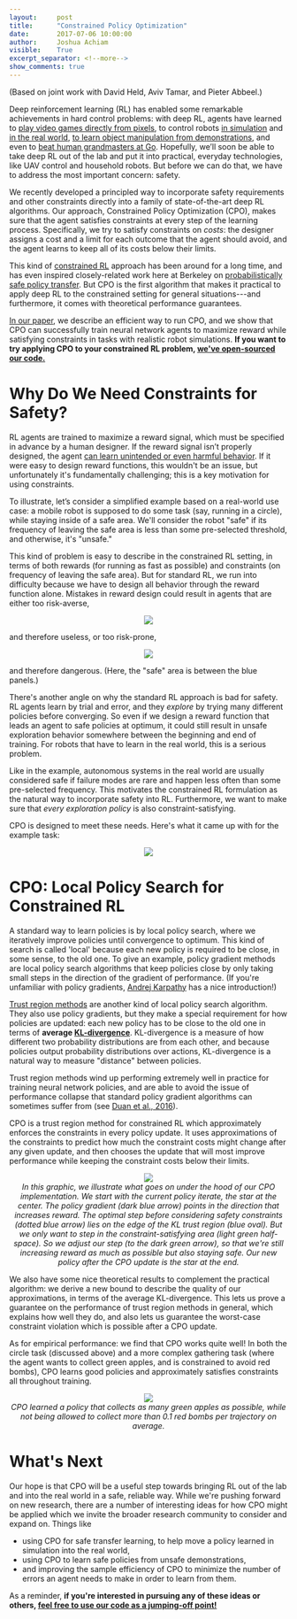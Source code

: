```yaml
---
layout:     post
title:      "Constrained Policy Optimization"
date:       2017-07-06 10:00:00
author:     Joshua Achiam
visible:    True
excerpt_separator: <!--more-->
show_comments: true
---
```

(Based on joint work with David Held, Aviv Tamar, and Pieter Abbeel.)

Deep reinforcement learning (RL) has enabled some remarkable achievements in hard control problems: with deep RL, agents have learned to [play video games directly from pixels](https://arxiv.org/abs/1602.01783), to control robots [in simulation](https://arxiv.org/abs/1502.05477) and [in the real world](http://rll.berkeley.edu/deeplearningrobotics/), [to learn object manipulation from demonstrations](https://blog.openai.com/robots-that-learn/), and even to [beat human grandmasters at Go](https://deepmind.com/research/publications/mastering-game-go-deep-neural-networks-tree-search/). Hopefully, we’ll soon be able to take deep RL out of the lab and put it into practical, everyday technologies, like UAV control and household robots. But before we can do that, we have to address the most important concern: safety.

We recently developed a principled way to incorporate safety requirements and other constraints directly into a family of state-of-the-art deep RL algorithms. Our approach, Constrained Policy Optimization (CPO), makes sure that the agent satisfies constraints at every step of the learning process. Specifically, we try to satisfy constraints on _costs_: the designer assigns a cost and a limit for each outcome that the agent should avoid, and the agent learns to keep all of its costs below their limits.

This kind of [constrained RL](http://www-sop.inria.fr/members/Eitan.Altman/TEMP/h.pdf) approach has been around for a long time, and has even inspired closely-related work here at Berkeley on [probabilistically safe policy transfer](https://arxiv.org/abs/1705.05394). But CPO is the first algorithm that makes it practical to apply deep RL to the constrained setting for general situations---and furthermore, it comes with theoretical performance guarantees.


[In our paper](https://arxiv.org/abs/1705.10528), we describe an efficient way to run CPO, and we show that CPO can successfully train neural network agents to maximize reward while satisfying constraints in tasks with realistic robot simulations. **If you want to try applying CPO to your constrained RL problem, [we've open-sourced our code.](https://github.com/jachiam/cpo)**


<!--more-->

# Why Do We Need Constraints for Safety?


RL agents are trained to maximize a reward signal, which must be specified in advance by a human designer. If the reward signal isn’t properly designed, the agent [can learn unintended or even harmful behavior](https://blog.openai.com/faulty-reward-functions/). If it were easy to design reward functions, this wouldn't be an issue, but unfortunately it's fundamentally challenging; this is a key motivation for using constraints.

<!--To illustrate, let’s consider a simplified example based on a real-world use case: an autonomous car which is supposed to drive to its destination and avoid collisions. We'll require that the collision frequency for the car is less than some pre-selected threshold, for the sake of safety. If the frequency of collisions is below that threshold, we’ll consider the car “safe,” and otherwise, it’s “unsafe.”-->

To illustrate, let’s consider a simplified example based on a real-world use case: a mobile robot is supposed to do some task (say, running in a circle), while staying inside of a safe area. We'll consider the robot "safe" if its frequency of leaving the safe area is less than some pre-selected threshold, and otherwise, it's "unsafe."

This kind of problem is easy to describe in the constrained RL setting, in terms of both rewards (for running as fast as possible) and constraints (on frequency of leaving the safe area). But for standard RL, we run into difficulty because we have to design all behavior through the reward function alone. Mistakes in reward design could result in agents that are either too risk-averse,

<p style="text-align:center;">
<img src="http://bair.berkeley.edu/static/blog/cpo/cpo1.gif">
</p>

and therefore useless, or too risk-prone,

<p style="text-align:center;">
<img src="http://bair.berkeley.edu/static/blog/cpo/cpo2.gif">
</p>

and therefore dangerous. (Here, the "safe" area is between the blue panels.)

There's another angle on why the standard RL approach is bad for safety. RL agents learn by trial and error, and they *explore* by trying many different policies before converging. So even if we design a reward function that leads an agent to safe policies at optimum, it could still result in unsafe exploration behavior somewhere between the beginning and end of training. For robots that have to learn in the real world, this is a serious problem.

Like in the example, autonomous systems in the real world are usually considered safe if failure modes are rare and happen less often than some pre-selected frequency. This motivates the constrained RL formulation as the natural way to incorporate safety into RL. Furthermore, we want to make sure that *every exploration policy* is also constraint-satisfying.

CPO is designed to meet these needs. Here's what it came up with for the example task:

<p style="text-align:center;">
<img src="http://bair.berkeley.edu/static/blog/cpo/cpo3.gif">
</p>



# CPO: Local Policy Search for Constrained RL

A standard way to learn policies is by local policy search, where we iteratively improve policies until convergence to optimum. This kind of search is called 'local' because each new policy is required to be close, in some sense, to the old one. To give an example, policy gradient methods are local policy search algorithms that keep policies close by only taking small steps in the direction of the gradient of performance. (If you're unfamiliar with policy gradients, [Andrej Karpathy](http://karpathy.github.io/2016/05/31/rl/) has a nice introduction!)

[Trust region methods](https://arxiv.org/abs/1502.05477) are another kind of local policy search algorithm. They also use policy gradients, but they make a special requirement for how policies are updated: each new policy has to be close to the old one in terms of **average [KL-divergence](https://en.wikipedia.org/wiki/Kullback%E2%80%93Leibler_divergence)**. KL-divergence is a measure of how different two probability distributions are from each other, and because policies output probability distributions over actions, KL-divergence is a natural way to measure "distance" between policies.

Trust region methods wind up performing extremely well in practice for training neural network policies, and are able to avoid the issue of performance collapse that standard policy gradient algorithms can sometimes suffer from (see [Duan et al., 2016](https://arxiv.org/abs/1604.06778)).

CPO is a trust region method for constrained RL which approximately enforces the constraints in every policy update. It uses approximations of the constraints to predict how much the constraint costs might change after any given update, and then chooses the update that will most improve performance while keeping the constraint costs below their limits.


<p style="text-align:center;">
<img src="http://bair.berkeley.edu/static/blog/cpo/cpo4.gif"><br>
<i>In this graphic, we illustrate what goes on under the hood of our CPO implementation. We start with the current policy iterate, the star at the center. The policy gradient (dark blue arrow) points in the direction that increases reward. The optimal step before considering safety constraints (dotted blue arrow) lies on the edge of the KL trust region (blue oval). But we only want to step in the constraint-satisfying area (light green half-space). So we adjust our step (to the dark green arrow), so that we're still increasing reward as much as possible but also staying safe. Our new policy after the CPO update is the star at the end.</i>
</p>

We also have some nice theoretical results to complement the practical algorithm: we derive a new bound to describe the quality of our approximations, in terms of the average KL-divergence. This lets us prove a guarantee on the performance of trust region methods in general, which explains how well they do, and also lets us guarantee the worst-case constraint violation which is possible after a CPO update.


As for empirical performance: we find that CPO works quite well! In both the circle task (discussed above) and a more complex gathering task (where the agent wants to collect green apples, and is constrained to avoid red bombs), CPO learns good policies and approximately satisfies constraints all throughout training.


<p style="text-align:center;">
<img src="http://bair.berkeley.edu/static/blog/cpo/cpo5.gif"><br>
<i>CPO learned a policy that collects as many green apples as possible, while not being allowed to collect more than 0.1 red bombs per trajectory on average.</i>
</p>


# What's Next

Our hope is that CPO will be a useful step towards bringing RL out of the lab and into the real world in a safe, reliable way. While we're pushing forward on new research, there are a number of interesting ideas for how CPO might be applied which we invite the broader research community to consider and expand on. Things like

* using CPO for safe transfer learning, to help move a policy learned in simulation into the real world,
* using CPO to learn safe policies from unsafe demonstrations,
* and improving the sample efficiency of CPO to minimize the number of errors an agent needs to make in order to learn from them.

As a reminder, **if you're interested in pursuing any of these ideas or others, [feel free to use our code as a jumping-off point!](https://github.com/jachiam/cpo)**
